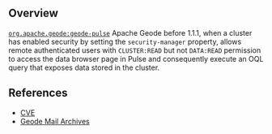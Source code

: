 ## Overview
[`org.apache.geode:geode-pulse`](http://search.maven.org/#search%7Cga%7C1%7Ca%3A%22geode-pulse%22)
Apache Geode before 1.1.1, when a cluster has enabled security by setting the `security-manager` property, allows remote authenticated users with `CLUSTER:READ` but not `DATA:READ` permission to access the data browser page in Pulse and consequently execute an OQL query that exposes data stored in the cluster.

## References
- [CVE](https://web.nvd.nist.gov/view/vuln/detail?vulnId=CVE-2017-5649)
- [Geode Mail Archives](http://mail-archives.apache.org/mod_mbox/geode-user/201704.mbox/%3cCAEwge-E4y=EVfhwpfRwsbnBH_hBS3Q-BJS+1BX5omYGW4dnR1w@mail.gmail.com%3e)
